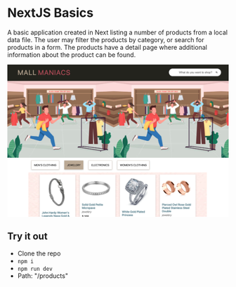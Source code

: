 # NextJS Basics 
A basic application created in Next listing a number of products from a local data file. 
The user may filter the products by category, or search for products in a form. The products have a detail page where additional information about the product can be found.



![image of app](https://github.com/Khabazbashi/PGP-NextJS-Basics/blob/main/public/AppImage.png?raw=true)



## Try it out
- Clone the repo
- `npm i`
- `npm run dev`
- Path: "/products"
